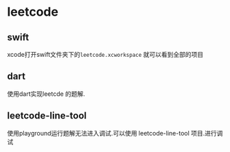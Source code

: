 # leetcode

## swift

xcode打开swift文件夹下的`leetcode.xcworkspace` 就可以看到全部的项目

## dart

使用dart实现leetcde 的题解.

## leetcode-line-tool

使用playground运行题解无法进入调试.可以使用 leetcode-line-tool 项目.进行调试
